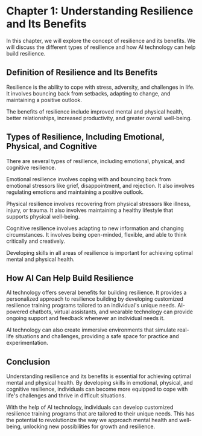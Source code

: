 Chapter 1: Understanding Resilience and Its Benefits
====================================================

In this chapter, we will explore the concept of resilience and its benefits. We will discuss the different types of resilience and how AI technology can help build resilience.

Definition of Resilience and Its Benefits
-----------------------------------------

Resilience is the ability to cope with stress, adversity, and challenges in life. It involves bouncing back from setbacks, adapting to change, and maintaining a positive outlook.

The benefits of resilience include improved mental and physical health, better relationships, increased productivity, and greater overall well-being.

Types of Resilience, Including Emotional, Physical, and Cognitive
-----------------------------------------------------------------

There are several types of resilience, including emotional, physical, and cognitive resilience.

Emotional resilience involves coping with and bouncing back from emotional stressors like grief, disappointment, and rejection. It also involves regulating emotions and maintaining a positive outlook.

Physical resilience involves recovering from physical stressors like illness, injury, or trauma. It also involves maintaining a healthy lifestyle that supports physical well-being.

Cognitive resilience involves adapting to new information and changing circumstances. It involves being open-minded, flexible, and able to think critically and creatively.

Developing skills in all areas of resilience is important for achieving optimal mental and physical health.

How AI Can Help Build Resilience
--------------------------------

AI technology offers several benefits for building resilience. It provides a personalized approach to resilience building by developing customized resilience training programs tailored to an individual's unique needs. AI-powered chatbots, virtual assistants, and wearable technology can provide ongoing support and feedback whenever an individual needs it.

AI technology can also create immersive environments that simulate real-life situations and challenges, providing a safe space for practice and experimentation.

Conclusion
----------

Understanding resilience and its benefits is essential for achieving optimal mental and physical health. By developing skills in emotional, physical, and cognitive resilience, individuals can become more equipped to cope with life's challenges and thrive in difficult situations.

With the help of AI technology, individuals can develop customized resilience training programs that are tailored to their unique needs. This has the potential to revolutionize the way we approach mental health and well-being, unlocking new possibilities for growth and resilience.
